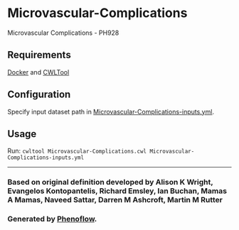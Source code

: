 # Microvascular-Complications

Microvascular Complications - PH928

## Requirements

[Docker](https://docs.docker.com/install/) and [CWLTool](https://github.com/common-workflow-language/cwltool#install)

## Configuration

Specify input dataset path in [Microvascular-Complications-inputs.yml](Microvascular-Complications-inputs.yml).

## Usage

Run: `cwltool Microvascular-Complications.cwl Microvascular-Complications-inputs.yml`

***

### Based on original definition developed by Alison K Wright, Evangelos Kontopantelis, Richard Emsley, Ian Buchan, Mamas A Mamas, Naveed Sattar, Darren M Ashcroft, Martin M Rutter
### Generated by [Phenoflow](https://kclhi.org/phenoflow).
